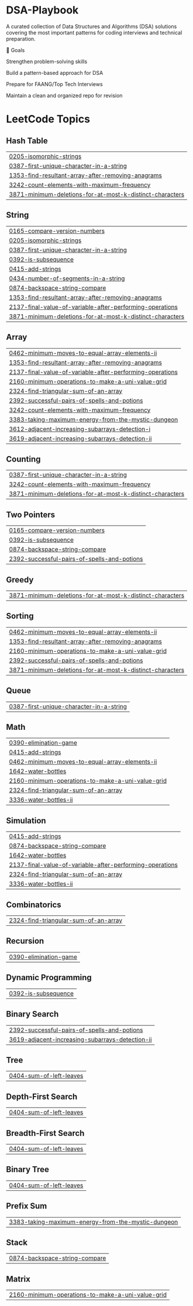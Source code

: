 # DSA-Playbook 

A curated collection of Data Structures and Algorithms (DSA) solutions covering the most important patterns for coding interviews and technical preparation.

🎯 Goals

Strengthen problem-solving skills

Build a pattern-based approach for DSA

Prepare for FAANG/Top Tech Interviews

Maintain a clean and organized repo for revision

<!---LeetCode Topics Start-->
# LeetCode Topics
## Hash Table
|  |
| ------- |
| [0205-isomorphic-strings](https://github.com/Deepak-k-12/DSA-Playbook/tree/master/0205-isomorphic-strings) |
| [0387-first-unique-character-in-a-string](https://github.com/Deepak-k-12/DSA-Playbook/tree/master/0387-first-unique-character-in-a-string) |
| [1353-find-resultant-array-after-removing-anagrams](https://github.com/Deepak-k-12/DSA-Playbook/tree/master/1353-find-resultant-array-after-removing-anagrams) |
| [3242-count-elements-with-maximum-frequency](https://github.com/Deepak-k-12/DSA-Playbook/tree/master/3242-count-elements-with-maximum-frequency) |
| [3871-minimum-deletions-for-at-most-k-distinct-characters](https://github.com/Deepak-k-12/DSA-Playbook/tree/master/3871-minimum-deletions-for-at-most-k-distinct-characters) |
## String
|  |
| ------- |
| [0165-compare-version-numbers](https://github.com/Deepak-k-12/DSA-Playbook/tree/master/0165-compare-version-numbers) |
| [0205-isomorphic-strings](https://github.com/Deepak-k-12/DSA-Playbook/tree/master/0205-isomorphic-strings) |
| [0387-first-unique-character-in-a-string](https://github.com/Deepak-k-12/DSA-Playbook/tree/master/0387-first-unique-character-in-a-string) |
| [0392-is-subsequence](https://github.com/Deepak-k-12/DSA-Playbook/tree/master/0392-is-subsequence) |
| [0415-add-strings](https://github.com/Deepak-k-12/DSA-Playbook/tree/master/0415-add-strings) |
| [0434-number-of-segments-in-a-string](https://github.com/Deepak-k-12/DSA-Playbook/tree/master/0434-number-of-segments-in-a-string) |
| [0874-backspace-string-compare](https://github.com/Deepak-k-12/DSA-Playbook/tree/master/0874-backspace-string-compare) |
| [1353-find-resultant-array-after-removing-anagrams](https://github.com/Deepak-k-12/DSA-Playbook/tree/master/1353-find-resultant-array-after-removing-anagrams) |
| [2137-final-value-of-variable-after-performing-operations](https://github.com/Deepak-k-12/DSA-Playbook/tree/master/2137-final-value-of-variable-after-performing-operations) |
| [3871-minimum-deletions-for-at-most-k-distinct-characters](https://github.com/Deepak-k-12/DSA-Playbook/tree/master/3871-minimum-deletions-for-at-most-k-distinct-characters) |
## Array
|  |
| ------- |
| [0462-minimum-moves-to-equal-array-elements-ii](https://github.com/Deepak-k-12/DSA-Playbook/tree/master/0462-minimum-moves-to-equal-array-elements-ii) |
| [1353-find-resultant-array-after-removing-anagrams](https://github.com/Deepak-k-12/DSA-Playbook/tree/master/1353-find-resultant-array-after-removing-anagrams) |
| [2137-final-value-of-variable-after-performing-operations](https://github.com/Deepak-k-12/DSA-Playbook/tree/master/2137-final-value-of-variable-after-performing-operations) |
| [2160-minimum-operations-to-make-a-uni-value-grid](https://github.com/Deepak-k-12/DSA-Playbook/tree/master/2160-minimum-operations-to-make-a-uni-value-grid) |
| [2324-find-triangular-sum-of-an-array](https://github.com/Deepak-k-12/DSA-Playbook/tree/master/2324-find-triangular-sum-of-an-array) |
| [2392-successful-pairs-of-spells-and-potions](https://github.com/Deepak-k-12/DSA-Playbook/tree/master/2392-successful-pairs-of-spells-and-potions) |
| [3242-count-elements-with-maximum-frequency](https://github.com/Deepak-k-12/DSA-Playbook/tree/master/3242-count-elements-with-maximum-frequency) |
| [3383-taking-maximum-energy-from-the-mystic-dungeon](https://github.com/Deepak-k-12/DSA-Playbook/tree/master/3383-taking-maximum-energy-from-the-mystic-dungeon) |
| [3612-adjacent-increasing-subarrays-detection-i](https://github.com/Deepak-k-12/DSA-Playbook/tree/master/3612-adjacent-increasing-subarrays-detection-i) |
| [3619-adjacent-increasing-subarrays-detection-ii](https://github.com/Deepak-k-12/DSA-Playbook/tree/master/3619-adjacent-increasing-subarrays-detection-ii) |
## Counting
|  |
| ------- |
| [0387-first-unique-character-in-a-string](https://github.com/Deepak-k-12/DSA-Playbook/tree/master/0387-first-unique-character-in-a-string) |
| [3242-count-elements-with-maximum-frequency](https://github.com/Deepak-k-12/DSA-Playbook/tree/master/3242-count-elements-with-maximum-frequency) |
| [3871-minimum-deletions-for-at-most-k-distinct-characters](https://github.com/Deepak-k-12/DSA-Playbook/tree/master/3871-minimum-deletions-for-at-most-k-distinct-characters) |
## Two Pointers
|  |
| ------- |
| [0165-compare-version-numbers](https://github.com/Deepak-k-12/DSA-Playbook/tree/master/0165-compare-version-numbers) |
| [0392-is-subsequence](https://github.com/Deepak-k-12/DSA-Playbook/tree/master/0392-is-subsequence) |
| [0874-backspace-string-compare](https://github.com/Deepak-k-12/DSA-Playbook/tree/master/0874-backspace-string-compare) |
| [2392-successful-pairs-of-spells-and-potions](https://github.com/Deepak-k-12/DSA-Playbook/tree/master/2392-successful-pairs-of-spells-and-potions) |
## Greedy
|  |
| ------- |
| [3871-minimum-deletions-for-at-most-k-distinct-characters](https://github.com/Deepak-k-12/DSA-Playbook/tree/master/3871-minimum-deletions-for-at-most-k-distinct-characters) |
## Sorting
|  |
| ------- |
| [0462-minimum-moves-to-equal-array-elements-ii](https://github.com/Deepak-k-12/DSA-Playbook/tree/master/0462-minimum-moves-to-equal-array-elements-ii) |
| [1353-find-resultant-array-after-removing-anagrams](https://github.com/Deepak-k-12/DSA-Playbook/tree/master/1353-find-resultant-array-after-removing-anagrams) |
| [2160-minimum-operations-to-make-a-uni-value-grid](https://github.com/Deepak-k-12/DSA-Playbook/tree/master/2160-minimum-operations-to-make-a-uni-value-grid) |
| [2392-successful-pairs-of-spells-and-potions](https://github.com/Deepak-k-12/DSA-Playbook/tree/master/2392-successful-pairs-of-spells-and-potions) |
| [3871-minimum-deletions-for-at-most-k-distinct-characters](https://github.com/Deepak-k-12/DSA-Playbook/tree/master/3871-minimum-deletions-for-at-most-k-distinct-characters) |
## Queue
|  |
| ------- |
| [0387-first-unique-character-in-a-string](https://github.com/Deepak-k-12/DSA-Playbook/tree/master/0387-first-unique-character-in-a-string) |
## Math
|  |
| ------- |
| [0390-elimination-game](https://github.com/Deepak-k-12/DSA-Playbook/tree/master/0390-elimination-game) |
| [0415-add-strings](https://github.com/Deepak-k-12/DSA-Playbook/tree/master/0415-add-strings) |
| [0462-minimum-moves-to-equal-array-elements-ii](https://github.com/Deepak-k-12/DSA-Playbook/tree/master/0462-minimum-moves-to-equal-array-elements-ii) |
| [1642-water-bottles](https://github.com/Deepak-k-12/DSA-Playbook/tree/master/1642-water-bottles) |
| [2160-minimum-operations-to-make-a-uni-value-grid](https://github.com/Deepak-k-12/DSA-Playbook/tree/master/2160-minimum-operations-to-make-a-uni-value-grid) |
| [2324-find-triangular-sum-of-an-array](https://github.com/Deepak-k-12/DSA-Playbook/tree/master/2324-find-triangular-sum-of-an-array) |
| [3336-water-bottles-ii](https://github.com/Deepak-k-12/DSA-Playbook/tree/master/3336-water-bottles-ii) |
## Simulation
|  |
| ------- |
| [0415-add-strings](https://github.com/Deepak-k-12/DSA-Playbook/tree/master/0415-add-strings) |
| [0874-backspace-string-compare](https://github.com/Deepak-k-12/DSA-Playbook/tree/master/0874-backspace-string-compare) |
| [1642-water-bottles](https://github.com/Deepak-k-12/DSA-Playbook/tree/master/1642-water-bottles) |
| [2137-final-value-of-variable-after-performing-operations](https://github.com/Deepak-k-12/DSA-Playbook/tree/master/2137-final-value-of-variable-after-performing-operations) |
| [2324-find-triangular-sum-of-an-array](https://github.com/Deepak-k-12/DSA-Playbook/tree/master/2324-find-triangular-sum-of-an-array) |
| [3336-water-bottles-ii](https://github.com/Deepak-k-12/DSA-Playbook/tree/master/3336-water-bottles-ii) |
## Combinatorics
|  |
| ------- |
| [2324-find-triangular-sum-of-an-array](https://github.com/Deepak-k-12/DSA-Playbook/tree/master/2324-find-triangular-sum-of-an-array) |
## Recursion
|  |
| ------- |
| [0390-elimination-game](https://github.com/Deepak-k-12/DSA-Playbook/tree/master/0390-elimination-game) |
## Dynamic Programming
|  |
| ------- |
| [0392-is-subsequence](https://github.com/Deepak-k-12/DSA-Playbook/tree/master/0392-is-subsequence) |
## Binary Search
|  |
| ------- |
| [2392-successful-pairs-of-spells-and-potions](https://github.com/Deepak-k-12/DSA-Playbook/tree/master/2392-successful-pairs-of-spells-and-potions) |
| [3619-adjacent-increasing-subarrays-detection-ii](https://github.com/Deepak-k-12/DSA-Playbook/tree/master/3619-adjacent-increasing-subarrays-detection-ii) |
## Tree
|  |
| ------- |
| [0404-sum-of-left-leaves](https://github.com/Deepak-k-12/DSA-Playbook/tree/master/0404-sum-of-left-leaves) |
## Depth-First Search
|  |
| ------- |
| [0404-sum-of-left-leaves](https://github.com/Deepak-k-12/DSA-Playbook/tree/master/0404-sum-of-left-leaves) |
## Breadth-First Search
|  |
| ------- |
| [0404-sum-of-left-leaves](https://github.com/Deepak-k-12/DSA-Playbook/tree/master/0404-sum-of-left-leaves) |
## Binary Tree
|  |
| ------- |
| [0404-sum-of-left-leaves](https://github.com/Deepak-k-12/DSA-Playbook/tree/master/0404-sum-of-left-leaves) |
## Prefix Sum
|  |
| ------- |
| [3383-taking-maximum-energy-from-the-mystic-dungeon](https://github.com/Deepak-k-12/DSA-Playbook/tree/master/3383-taking-maximum-energy-from-the-mystic-dungeon) |
## Stack
|  |
| ------- |
| [0874-backspace-string-compare](https://github.com/Deepak-k-12/DSA-Playbook/tree/master/0874-backspace-string-compare) |
## Matrix
|  |
| ------- |
| [2160-minimum-operations-to-make-a-uni-value-grid](https://github.com/Deepak-k-12/DSA-Playbook/tree/master/2160-minimum-operations-to-make-a-uni-value-grid) |
<!---LeetCode Topics End-->